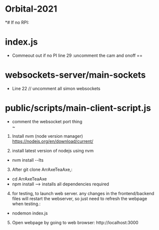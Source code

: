 # Orbital-2021

*# If no RPI:

# index.js
- Commeout out if no PI line 29 :uncomment the cam and onoff ==                 

# websockets-server/main-sockets                                      
- Line 22 // uncomment all simon websockets 

# public/scripts/main-client-script.js 
- comment the websocket port thing                                              
~                                                                                              





1. Install nvm (node version manager) https://nodejs.org/en/download/current/

2. install latest version of nodejs using nvm
-   nvm install --lts

3. After git clone ArrAxeTeaAxe,:
-   cd ArrAxeTeaAxe
-   npm install     --> installs all dependencies required

4. for testing, to launch web server. any changes in the frontend/backend files will restart the webserver, so just need to
   refresh the webpage when testing.:
-   nodemon index.js

5. Open webpage by going to web browser:  http://localhost:3000
